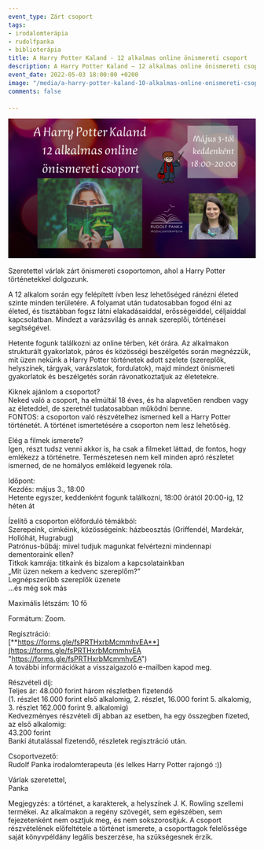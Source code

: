 ```yaml
---
event_type: Zárt csoport
tags:
- irodalomterápia
- rudolfpanka
- biblioterápia
title: A Harry Potter Kaland - 12 alkalmas online önismereti csoport
description: A Harry Potter Kaland – 12 alkalmas online önismereti csoport
event_date: 2022-05-03 18:00:00 +0200
image: "/media/a-harry-potter-kaland-10-alkalmas-online-onismereti-csoport-6.png"
comments: false

---
```

![](/media/a-harry-potter-kaland-10-alkalmas-online-onismereti-csoport-6.png)

Szeretettel várlak zárt önismereti csoportomon, ahol a Harry Potter történetekkel dolgozunk.

A 12 alkalom során egy felépített ívben lesz lehetőséged ránézni életed szinte minden területére. A folyamat után tudatosabban fogod élni az életed, és tisztábban fogsz látni elakadásaiddal, erősségeiddel, céljaiddal kapcsolatban. Mindezt a varázsvilág és annak szereplői, történései segítségével.

Hetente fogunk találkozni az online térben, két órára. Az alkalmakon strukturált gyakorlatok, páros és közösségi beszélgetés során megnézzük, mit üzen nekünk a Harry Potter történetek adott szelete (szereplők, helyszínek, tárgyak, varázslatok, fordulatok), majd mindezt önismereti gyakorlatok és beszélgetés során rávonatkoztatjuk az életetekre.

Kiknek ajánlom a csoportot?  
Neked való a csoport, ha elmúltál 18 éves, és ha alapvetően rendben vagy az életeddel, de szeretnél tudatosabban működni benne.  
FONTOS: a csoporton való részvételhez ismerned kell a Harry Potter történetét. A történet ismertetésére a csoporton nem lesz lehetőség.

Elég a filmek ismerete?  
Igen, részt tudsz venni akkor is, ha csak a filmeket láttad, de fontos, hogy emlékezz a történetre. Természetesen nem kell minden apró részletet ismerned, de ne homályos emlékeid legyenek róla.

Időpont:  
Kezdés: május 3., 18:00  
Hetente egyszer, keddenként fogunk találkozni, 18:00 órától 20:00-ig, 12 héten át

Ízelítő a csoporton előforduló témákból:  
Szerepeink, címkéink, közösségeink: házbeosztás (Griffendél, Mardekár, Hollóhát, Hugrabug)  
Patrónus-bűbáj: mivel tudjuk magunkat felvértezni mindennapi dementoraink ellen?  
Titkok kamrája: titkaink és bizalom a kapcsolatainkban  
„Mit üzen nekem a kedvenc szereplőm?”  
Legnépszerűbb szereplők üzenete  
…és még sok más

Maximális létszám: 10 fő

Formátum: Zoom.

Regisztráció:  
[**https://forms.gle/fsPRTHxrbMcmmhvEA**](https://forms.gle/fsPRTHxrbMcmmhvEA "https://forms.gle/fsPRTHxrbMcmmhvEA")  
A további információkat a visszaigazoló e-mailben kapod meg.

Részvételi díj:  
Teljes ár: 48.000 forint három részletben fizetendő  
(1. részlet 16.000 forint első alkalomig, 2. részlet, 16.000 forint 5. alkalomig, 3. részlet 162.000 forint 9. alkalomig)  
Kedvezményes részvételi díj abban az esetben, ha egy összegben fizeted, az első alkalomig:  
43\.200 forint  
Banki átutalással fizetendő, részletek regisztráció után.

Csoportvezető:  
Rudolf Panka irodalomterapeuta (és lelkes Harry Potter rajongó :))

Várlak szeretettel,  
Panka

Megjegyzés: a történet, a karakterek, a helyszínek J. K. Rowling szellemi termékei. Az alkalmakon a regény szövegét, sem egészében, sem fejezetenként nem osztjuk meg, és nem sokszorosítjuk. A csoport részvételének előfeltétele a történet ismerete, a csoporttagok felelőssége saját könyvpéldány legális beszerzése, ha szükségesnek érzik.